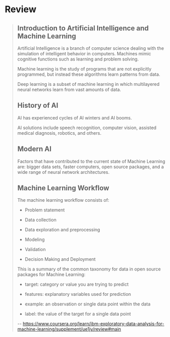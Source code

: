 # Review
> 
> ## Introduction to Artificial Intelligence and Machine Learning
> 
> Artificial Intelligence is a branch of computer science dealing with the simulation of intelligent behavior in computers. Machines mimic cognitive functions such as learning and problem solving.
> 
> Machine learning is the study of programs that are not explicitly programmed, but instead these algorithms learn patterns from data.
> 
> Deep learning is a subset of machine learning in which multilayered neural networks learn from vast amounts of data.
> 
> ## History of AI
> 
> AI has experienced cycles of AI winters and AI booms.
> 
> AI solutions include speech recognition, computer vision, assisted medical diagnosis, robotics, and others.
> 
> ## Modern AI
> 
> Factors that have contributed to the current state of Machine Learning are: bigger data sets, faster computers, open source packages, and a wide range of neural network architectures.
> 
> ## Machine Learning Workflow
> 
> The machine learning workflow consists of:
> 
> *   Problem statement
> 
> *   Data collection
> 
> *   Data exploration and preprocessing
> 
> *   Modeling
> 
> *   Validation
> 
> *   Decision Making and Deployment
> 
> This is a summary of the common taxonomy for data in open source packages for Machine Learning:
> 
> *   target: category or value you are trying to predict
> 
> *   features: explanatory variables used for prediction
> 
> *   example: an observation or single data point within the data
> 
> *   label: the value of the target for a single data point
>
> -- https://www.coursera.org/learn/ibm-exploratory-data-analysis-for-machine-learning/supplement/ue1jy/review#main
